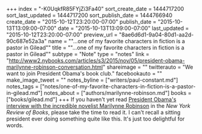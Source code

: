 +++
index = "-K0UqkfR85FYjZi3Fa40"
sort_create_date = 1444717200
sort_last_updated = 1444717200
sort_publish_date = 1444766940
create_date = "2015-10-12T23:20:00-07:00"
publish_date = "2015-10-13T13:09:00-07:00"
date = "2015-10-13T13:09:00-07:00"
last_updated = "2015-10-12T23:20:00-07:00"
preview_url = "8ae6d6d1-9a04-80d1-aa2d-90c687e52a3a"
name = "\"...one of my favorite characters in fiction is a pastor in Gilead\""
title = "\"...one of my favorite characters in fiction is a pastor in Gilead\""
subtype = "Note"
type = "notes"
link = "http://www2.nybooks.com/articles/s3/2015/nov/05/president-obama-marilynne-robinson-conversation.html"
shareimage = ""
twitterauto = "We want to join President Obama's book club."
facebookauto = ""
make_image_tweet = ""
notes_byline = ["writers/paul-constant.md"]
notes_tags = ["notes/one-of-my-favorite-characters-in-fiction-is-a-pastor-in-gilead.md"]
notes_about = ["authors/marilynne-robinson.md"]
books = ["books/gilead.md"]
+++
If you haven't yet read [President Obama's interview with the incredible novelist Marilynne Robinson](http://www2.nybooks.com/articles/s3/2015/nov/05/president-obama-marilynne-robinson-conversation.html) in the *New York Review of Books*, please take the time to read it. I can't recall a sitting president ever doing something quite like this. It's just too delightful for words.